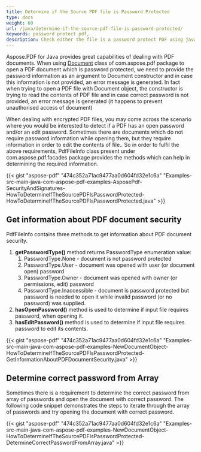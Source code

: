 ```yaml
---
title: Determine if the Source PDF file is Password Protected
type: docs
weight: 60
url: /java/determine-if-the-source-pdf-file-is-password-protected/
keywords: password protect pdf, 
description: Check either the file is a password protect PDF using java
---
```


Aspose.PDF for Java provides great capabilities of dealing with PDF documents. When using [Document](https://apireference.aspose.com/java/pdf/com.aspose.pdf/Document) class of com.aspose.pdf package to open a PDF document which is password protected, we need to provide the password information as an argument to Document constructor and in case this information is not provided, an error message is generated. In fact when trying to open a PDF file with Document object, the constructor is trying to read the contents of PDF file and in case correct password is not provided, an error message is generated (it happens to prevent unauthorised access of document)

When dealing with encrypted PDF files, you may come across the scenario where you would be interested to detect if a PDF has an open password and/or an edit password. Sometimes there are documents which do not require password information while opening them, but they require information in order to edit the contents of file.. So in order to fulfil the above requirements, PdfFileInfo class present under com.aspose.pdf.facades package provides the methods which can help in determining the required information.

{{< gist "aspose-pdf" "474c352a71ac9477aa0d604fd32e1c6a" "Examples-src-main-java-com-aspose-pdf-examples-AsposePdf-SecurityAndSignatures-HowToDetermineIfTheSourcePDFIsPasswordProtected-HowToDetermineIfTheSourcePDFIsPasswordProtected.java" >}}
## **Get information about PDF document security**
PdfFileInfo contains three methods to get information about PDF document security.

1. **getPasswordType()** method returns PasswordType enumeration value:
   1. PasswordType.None - document is not password protected
   1. PasswordType.User - document was opened with user (or document open) password
   1. PasswordType.Owner - document was opened with owner (or permissions, edit) password
   1. PasswordType.Inaccessible - document is password protected but password is needed to open it while invalid password (or no password) was supplied.
1. **hasOpenPassword()** method is used to determine if input file requires password, when opening it.
1. **hasEditPassword()** method is used to determine if input file requires password to edit its contents.

{{< gist "aspose-pdf" "474c352a71ac9477aa0d604fd32e1c6a" "Examples-src-main-java-com-aspose-pdf-examples-NewDocumentObject-HowToDetermineIfTheSourcePDFIsPasswordProtected-GetInformationAboutPDFDocumentSecurity.java" >}}
## **Determine correct password from Array**
Sometimes there is a requirement to determine the correct password from array of passwords and open the document with correct password. The following code snippet demonstrates the steps to iterate through the array of passwords and try opening the document with correct password.

{{< gist "aspose-pdf" "474c352a71ac9477aa0d604fd32e1c6a" "Examples-src-main-java-com-aspose-pdf-examples-NewDocumentObject-HowToDetermineIfTheSourcePDFIsPasswordProtected-DetermineCorrectPasswordFromArray.java" >}}
